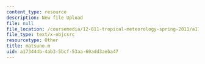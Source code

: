 ```yaml
---
content_type: resource
description: New file Upload
file: null
file_location: /coursemedia/12-811-tropical-meteorology-spring-2011/a173444b4ab35bcf53aa60add3aeba47_matsuno.m
file_type: text/x-objcsrc
resourcetype: Other
title: matsuno.m
uid: a173444b-4ab3-5bcf-53aa-60add3aeba47
---
```

